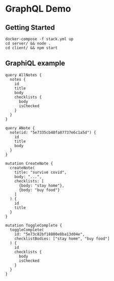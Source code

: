 # GraphQL Demo

## Getting Started

`docker-compose -f stack.yml up`<br/>
`cd server/ && node .`<br/>
`cd client/ && npm start`

## GraphiQL example

```
query AllNotes {
  notes {
    id
    title
    body
    checklists {
      body
      isChecked
    }
  }
}

query ANote {
  note(id: "5e7335cb48fa87737e6c1a5d") {
    id
    title
    body
  }
}

mutation CreateNote {
  createNote(
    title: "survive covid",
    body: "...",
    checklists: [
      {body: "stay home"},
      {body: "buy food"}
    ]
  ) {
    id
    title
  }
}

mutation ToggleComplete {
  toggleComplete(
    id: "5e73c82bf18800e8ba13d04e", 
    checklistBodies: ["stay home", "buy food"]
  ) {
    id
    checklists {
      body
      isChecked
    }
  }
}
```
